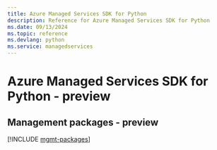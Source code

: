 ```yaml
---
title: Azure Managed Services SDK for Python
description: Reference for Azure Managed Services SDK for Python
ms.date: 09/13/2024
ms.topic: reference
ms.devlang: python
ms.service: managedservices
---
```

# Azure Managed Services SDK for Python - preview

## Management packages - preview
[!INCLUDE [mgmt-packages](managed-services-mgmt-index.md)]